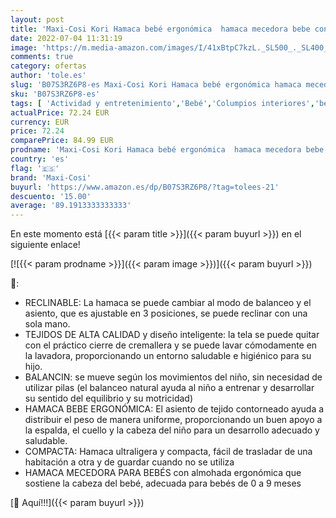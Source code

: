 ```yaml
---
layout: post
title: 'Maxi-Cosi Kori Hamaca bebé ergonómica  hamaca mecedora bebe con movimiento natural  reclinable  plegable y portátil  para bebés 0-9 kg  Essential graphite'
date: 2022-07-04 11:31:19
image: 'https://m.media-amazon.com/images/I/41xBtpC7kzL._SL500_._SL400_.jpg'
comments: true
category: ofertas
author: 'tole.es'
slug: 'B07S3RZ6P8-es Maxi-Cosi Kori Hamaca bebé ergonómica hamaca mecedora bebe...'
sku: 'B07S3RZ6P8-es'
tags: [ 'Actividad y entretenimiento','Bebé','Columpios interiores','bebe','bebé','bebés','maxi-cosi','🇪🇸', ]
actualPrice: 72.24 EUR
currency: EUR
price: 72.24
comparePrice: 84.99 EUR
prodname: 'Maxi-Cosi Kori Hamaca bebé ergonómica  hamaca mecedora bebe con movimiento natural  reclinable  plegable y portátil  para bebés 0-9 kg  Essential graphite'
country: 'es'
flag: '🇪🇸'
brand: 'Maxi-Cosi'
buyurl: 'https://www.amazon.es/dp/B07S3RZ6P8/?tag=tolees-21'
descuento: '15.00'
average: '89.1913333333333'
---
```


En este momento está [{{< param title >}}]({{< param buyurl >}}) en el siguiente enlace!

[![{{< param prodname >}}]({{< param image >}})]({{< param buyurl >}})

🔎:

- RECLINABLE: La hamaca se puede cambiar al modo de balanceo y el asiento, que es ajustable en 3 posiciones, se puede reclinar con una sola mano.
- TEJIDOS DE ALTA CALIDAD y diseño inteligente: la tela se puede quitar con el práctico cierre de cremallera y se puede lavar cómodamente en la lavadora, proporcionando un entorno saludable e higiénico para su hijo.
- BALANCIN: se mueve según los movimientos del niño, sin necesidad de utilizar pilas (el balanceo natural ayuda al niño a entrenar y desarrollar su sentido del equilibrio y su motricidad)
- HAMACA BEBE ERGONÓMICA: El asiento de tejido contorneado ayuda a distribuir el peso de manera uniforme, proporcionando un buen apoyo a la espalda, el cuello y la cabeza del niño para un desarrollo adecuado y saludable.
- COMPACTA: Hamaca ultraligera y compacta, fácil de trasladar de una habitación a otra y de guardar cuando no se utiliza
- HAMACA MECEDORA PARA BEBÉS con almohada ergonómica que sostiene la cabeza del bebé, adecuada para bebés de 0 a 9 meses

[🛒 Aquí!!!]({{< param buyurl >}})
